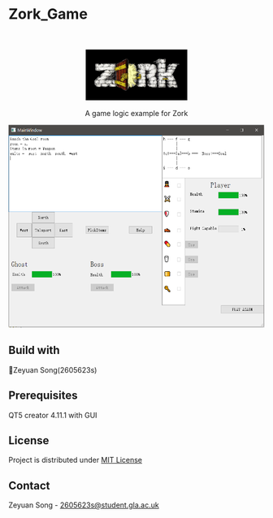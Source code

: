 # Zork_Game
<br />
<div align="center">
  <br />
  <img src="images/zork.jpg" width="200" height="100"><br>
   <p align="center">
    A game logic example for Zork
    <br />
    </p>
  <img src="images/MainScreen.PNG" width="600" height="400"><br>
 
</div>


## Build with
:running:Zeyuan Song(2605623s)<br>


## Prerequisites
QT5 creator 4.11.1 with GUI<br>


## License
Project is distributed under <a href="https://github.com/zeyuan-song0204/Remote-infrared-thermometer-/blob/main/LICENSE">MIT License</a>
## Contact
Zeyuan Song - 2605623s@student.gla.ac.uk








